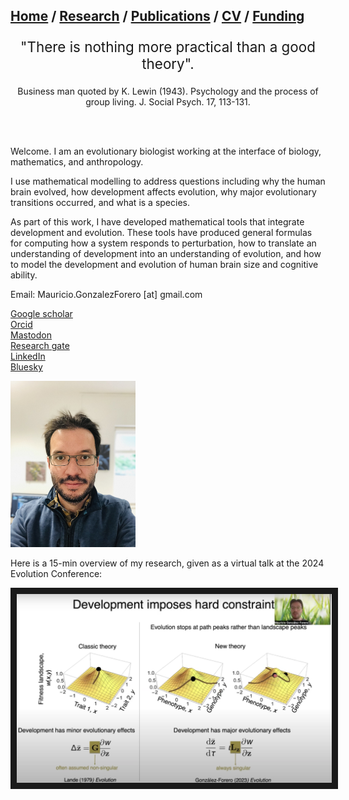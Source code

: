 ## [Home](https://mauriciogforero.github.io) / [Research](https://mauriciogforero.github.io/research) / [Publications](https://mauriciogforero.github.io/publications) / [CV](https://mauriciogforero.github.io/cv) / [Funding](https://mauriciogforero.github.io/funding)


<p align="center", style="font-size:160%;">
  "There is nothing more practical than a good theory".
</p>
  
<p align="center">
  Business man quoted by K. Lewin (1943). Psychology and the process of group living. J. Social Psych. 17, 113-131.  
</p>

<br>
<br>

Welcome. I am an evolutionary biologist working at the interface of biology, mathematics, and anthropology. 

I use mathematical modelling to address questions including why the human brain evolved, how development affects evolution, why major evolutionary transitions occurred, and what is a species. 

As part of this work, I have developed mathematical tools that integrate development and evolution. These tools have produced general formulas for computing how a system responds to perturbation, how to translate an understanding of development into an understanding of evolution, and how to model the development and evolution of human brain size and cognitive ability. 

Email: Mauricio.GonzalezForero [at] gmail.com 

[Google scholar](https://scholar.google.com/citations?authuser=1&user=WIXuy2kAAAAJ)  
[Orcid](https://orcid.org/0000-0003-1015-3089)  
[Mastodon](https://fediscience.org/deck/@MauricioGForero)  
[Research gate](https://www.researchgate.net/profile/Mauricio-Gonzalez-Forero)  
[LinkedIn](https://www.linkedin.com/in/mauricio-gonzalez-forero/)  
[Bluesky](https://bsky.app/profile/mauriciogforero.bsky.social)  


<img src="docs/assets/images/Gonzalez-Forero-2023.jpeg" alt="photo of Mauricio" width="200"/>

Here is a 15-min overview of my research, given as a virtual talk at the 2024 Evolution Conference:

<a href="https://www.youtube.com/watch?v=3nbhqRTkpEk
" target="_blank"><img src="docs/assets/images/Evolution2024VirtualTalkThumbnail2.png" 
alt="Research overview in 15 min talk" width="600" border="10" /></a>
